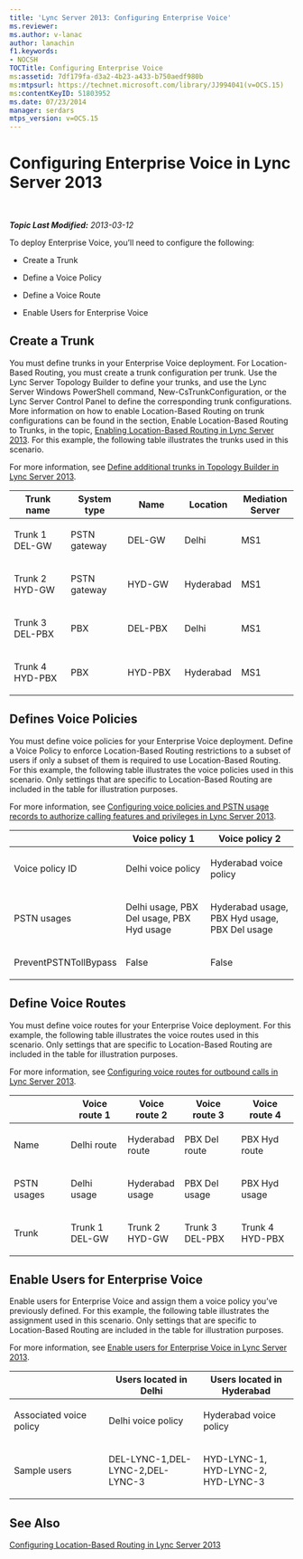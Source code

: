 ```yaml
---
title: 'Lync Server 2013: Configuring Enterprise Voice'
ms.reviewer: 
ms.author: v-lanac
author: lanachin
f1.keywords:
- NOCSH
TOCTitle: Configuring Enterprise Voice
ms:assetid: 7df179fa-d3a2-4b23-a433-b750aedf980b
ms:mtpsurl: https://technet.microsoft.com/library/JJ994041(v=OCS.15)
ms:contentKeyID: 51803952
ms.date: 07/23/2014
manager: serdars
mtps_version: v=OCS.15
---
```


<div data-xmlns="http://www.w3.org/1999/xhtml">

<div class="topic" data-xmlns="http://www.w3.org/1999/xhtml" data-msxsl="urn:schemas-microsoft-com:xslt" data-cs="http://msdn.microsoft.com/">

<div data-asp="http://msdn2.microsoft.com/asp">

# Configuring Enterprise Voice in Lync Server 2013

</div>

<div id="mainSection">

<div id="mainBody">

<span> </span>

_**Topic Last Modified:** 2013-03-12_

To deploy Enterprise Voice, you’ll need to configure the following:

  - Create a Trunk

  - Define a Voice Policy

  - Define a Voice Route

  - Enable Users for Enterprise Voice

<div>

## Create a Trunk

You must define trunks in your Enterprise Voice deployment. For Location-Based Routing, you must create a trunk configuration per trunk. Use the Lync Server Topology Builder to define your trunks, and use the Lync Server Windows PowerShell command, New-CsTrunkConfiguration, or the Lync Server Control Panel to define the corresponding trunk configurations. More information on how to enable Location-Based Routing on trunk configurations can be found in the section, Enable Location-Based Routing to Trunks, in the topic, [Enabling Location-Based Routing in Lync Server 2013](lync-server-2013-enabling-location-based-routing.md). For this example, the following table illustrates the trunks used in this scenario.

For more information, see [Define additional trunks in Topology Builder in Lync Server 2013](lync-server-2013-define-additional-trunks-in-topology-builder.md).


<table>
<colgroup>
<col style="width: 20%" />
<col style="width: 20%" />
<col style="width: 20%" />
<col style="width: 20%" />
<col style="width: 20%" />
</colgroup>
<thead>
<tr class="header">
<th>Trunk name</th>
<th>System type</th>
<th>Name</th>
<th>Location</th>
<th>Mediation Server</th>
</tr>
</thead>
<tbody>
<tr class="odd">
<td><p>Trunk 1 DEL-GW</p></td>
<td><p>PSTN gateway</p></td>
<td><p>DEL-GW</p></td>
<td><p>Delhi</p></td>
<td><p>MS1</p></td>
</tr>
<tr class="even">
<td><p>Trunk 2 HYD-GW</p></td>
<td><p>PSTN gateway</p></td>
<td><p>HYD-GW</p></td>
<td><p>Hyderabad</p></td>
<td><p>MS1</p></td>
</tr>
<tr class="odd">
<td><p>Trunk 3 DEL-PBX</p></td>
<td><p>PBX</p></td>
<td><p>DEL-PBX</p></td>
<td><p>Delhi</p></td>
<td><p>MS1</p></td>
</tr>
<tr class="even">
<td><p>Trunk 4 HYD-PBX</p></td>
<td><p>PBX</p></td>
<td><p>HYD-PBX</p></td>
<td><p>Hyderabad</p></td>
<td><p>MS1</p></td>
</tr>
</tbody>
</table>


<div>


</div>

</div>

<div>

## Defines Voice Policies

You must define voice policies for your Enterprise Voice deployment. Define a Voice Policy to enforce Location-Based Routing restrictions to a subset of users if only a subset of them is required to use Location-Based Routing. For this example, the following table illustrates the voice policies used in this scenario. Only settings that are specific to Location-Based Routing are included in the table for illustration purposes.

For more information, see [Configuring voice policies and PSTN usage records to authorize calling features and privileges in Lync Server 2013](lync-server-2013-configuring-voice-policies-and-pstn-usage-records-to-authorize-calling-features-and-privileges.md).


<table>
<colgroup>
<col style="width: 33%" />
<col style="width: 33%" />
<col style="width: 33%" />
</colgroup>
<thead>
<tr class="header">
<th></th>
<th>Voice policy 1</th>
<th>Voice policy 2</th>
</tr>
</thead>
<tbody>
<tr class="odd">
<td><p>Voice policy ID</p></td>
<td><p>Delhi voice policy</p></td>
<td><p>Hyderabad voice policy</p></td>
</tr>
<tr class="even">
<td><p>PSTN usages</p></td>
<td><p>Delhi usage, PBX Del usage, PBX Hyd usage</p></td>
<td><p>Hyderabad usage, PBX Hyd usage, PBX Del usage</p></td>
</tr>
<tr class="odd">
<td><p>PreventPSTNTollBypass</p></td>
<td><p>False</p></td>
<td><p>False</p></td>
</tr>
</tbody>
</table>


<div>


</div>

</div>

<div>

## Define Voice Routes

You must define voice routes for your Enterprise Voice deployment. For this example, the following table illustrates the voice routes used in this scenario. Only settings that are specific to Location-Based Routing are included in the table for illustration purposes.

For more information, see [Configuring voice routes for outbound calls in Lync Server 2013](lync-server-2013-configuring-voice-routes-for-outbound-calls.md).


<table>
<colgroup>
<col style="width: 20%" />
<col style="width: 20%" />
<col style="width: 20%" />
<col style="width: 20%" />
<col style="width: 20%" />
</colgroup>
<thead>
<tr class="header">
<th></th>
<th>Voice route 1</th>
<th>Voice route 2</th>
<th>Voice route 3</th>
<th>Voice route 4</th>
</tr>
</thead>
<tbody>
<tr class="odd">
<td><p>Name</p></td>
<td><p>Delhi route</p></td>
<td><p>Hyderabad route</p></td>
<td><p>PBX Del route</p></td>
<td><p>PBX Hyd route</p></td>
</tr>
<tr class="even">
<td><p>PSTN usages</p></td>
<td><p>Delhi usage</p></td>
<td><p>Hyderabad usage</p></td>
<td><p>PBX Del usage</p></td>
<td><p>PBX Hyd usage</p></td>
</tr>
<tr class="odd">
<td><p>Trunk</p></td>
<td><p>Trunk 1 DEL-GW</p></td>
<td><p>Trunk 2 HYD-GW</p></td>
<td><p>Trunk 3 DEL-PBX</p></td>
<td><p>Trunk 4 HYD-PBX</p></td>
</tr>
</tbody>
</table>


<div>


</div>

</div>

<div>

## Enable Users for Enterprise Voice

Enable users for Enterprise Voice and assign them a voice policy you’ve previously defined. For this example, the following table illustrates the assignment used in this scenario. Only settings that are specific to Location-Based Routing are included in the table for illustration purposes.

For more information, see [Enable users for Enterprise Voice in Lync Server 2013](lync-server-2013-enable-users-for-enterprise-voice.md).


<table>
<colgroup>
<col style="width: 33%" />
<col style="width: 33%" />
<col style="width: 33%" />
</colgroup>
<thead>
<tr class="header">
<th></th>
<th>Users located in Delhi</th>
<th>Users located in Hyderabad</th>
</tr>
</thead>
<tbody>
<tr class="odd">
<td><p>Associated voice policy</p></td>
<td><p>Delhi voice policy</p></td>
<td><p>Hyderabad voice policy</p></td>
</tr>
<tr class="even">
<td><p>Sample users</p></td>
<td><p>DEL-LYNC-1,DEL-LYNC-2,DEL-LYNC-3</p></td>
<td><p>HYD-LYNC-1, HYD-LYNC-2, HYD-LYNC-3</p></td>
</tr>
</tbody>
</table>


<div>


</div>

</div>

<div>

## See Also


[Configuring Location-Based Routing in Lync Server 2013](lync-server-2013-configuring-location-based-routing.md)  
  

</div>

</div>

<span> </span>

</div>

</div>

</div>

